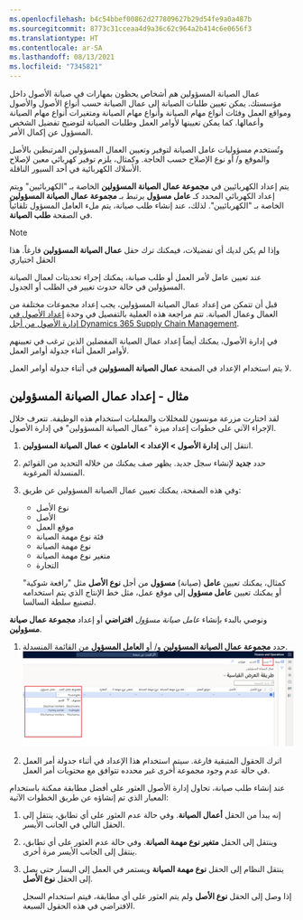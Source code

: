 ```yaml
---
ms.openlocfilehash: b4c54bbef00862d277809627b29d54fe9a0a487b
ms.sourcegitcommit: 8773c31cceaa4d9a36c62c964a2b414c6e0656f3
ms.translationtype: HT
ms.contentlocale: ar-SA
ms.lasthandoff: 08/13/2021
ms.locfileid: "7345821"
---
```

عمال الصيانة المسؤولين هم أشخاص يحظون بمهارات في صيانة الأصول داخل مؤسستك. يمكن تعيين طلبات الصيانة إلى عمال الصيانة حسب أنواع الأصول والأصول ومواقع العمل وفئات أنواع مهام الصيانة وأنواع مهام الصيانة ومتغيرات أنواع مهام الصيانة وأعمالها. كما يمكن تعيينها لأوامر العمل وطلبات الصيانة لتوضيح تفضيل الشخص المسؤول عن إكمال الأمر. 

وتُستخدم مسؤوليات عامل الصيانة لتوفير وتعيين العمال المسؤولين المرتبطين بالأصل والموقع و/ أو نوع الإصلاح حسب الحاجة. وكمثال، يلزم توفير كهربائي معين لإصلاح ‏‫الأسلاك الكهربائية‬ في أحد السيور الناقلة. 

يتم إعداد الكهربائيين في **مجموعة عمال الصيانة المسؤولين** الخاصة بـ "الكهربائيين" ويتم إعداد الكهربائي المحدد كـ **عامل مسؤول** يرتبط بـ **مجموعة عمال الصيانة المسؤولين** الخاصة بـ "الكهربائيين". لذلك، عند إنشاء طلب صيانة، يتم ملء العامل المسؤول تلقائياً في الصفحة **طلب الصيانة**.

> [!NOTE]
> وإذا لم يكن لديك أي تفضيلات، فيمكنك ترك حقل **عمال الصيانة المسؤولين** فارغاً. هذا الحقل اختياري


عند تعيين عامل لأمر العمل أو طلب صيانة، يمكنك إجراء تحديثات لعمال الصيانة المسؤولين في حالة حدوث تغيير في الطلب أو الجدول.

قبل أن تتمكن من إعداد عمال الصيانة المسؤولين، يجب إعداد مجموعات مختلفة من العمال وعمال الصيانة. تتم مراجعة هذه العملية بالتفصيل في وحدة [إعداد الأصول في إدارة الأصول من أجل Dynamics 365 Supply Chain Management](/learn/modules/setup-assets-asset-management/?azure-portal=true). 

في إدارة الأصول، يمكنك أيضاً إعداد عمال الصيانة المفضلين الذين ترغب في تعيينهم لأوامر العمل أثناء جدولة أوامر العمل.

لا يتم استخدام الإعداد في الصفحة **عمال الصيانة المسؤولين** في أثناء جدولة أوامر العمل.


## <a name="example---set-up-responsible-maintenance-workers"></a>مثال - إعداد عمال الصيانة المسؤولين
لقد اختارت مزرعة مونسون للمخللات والمعلبات استخدام هذه الوظيفة. تتعرف خلال الإجراء الآتي على خطوات إعداد ميزة "عمال الصيانة المسؤولين" في إدارة الأصول.

1.  انتقل إلى **إدارة الأصول > الإعداد > العاملون > عمال الصيانة المسؤولين**.
2.  حدد **جديد** لإنشاء سجل جديد. يظهر صف يمكنك من خلاله التحديد من القوائم المنسدلة المرغوبة.
3.  وفي هذه الصفحة، يمكنك تعيين عمال الصيانة المسؤولين عن طريق: 
    - نوع الأصل
    - الأصل
    - موقع العمل
    - فئة نوع مهمة الصيانة
    - نوع مهمة الصيانة
    - متغير نوع مهمة الصيانة
    - التجارة

    كمثال، يمكنك تعيين **عامل** (صيانة) **مسؤول** من أجل **نوع الأصل** مثل "رافعة شوكية" أو يمكنك تعيين **عامل مسؤول** إلى موقع عمل، مثل خط الإنتاج الذي يتم استخدامه لتصنيع سلطة السالسا. 

ونوصي بالبدء بإنشاء *عامل صيانة مسؤول* **افتراضي** أو إعداد **مجموعة عمال صيانة مسؤولين**. 

1. حدد **مجموعة عمال الصيانة المسؤولين** و/ أو **العامل المسؤول** من القائمة المنسدلة. 
    [![مجموعة عمال الصيانة المسؤولين الجدد](../media/responsible-maintenance-workers-ssm.png)](../media/responsible-maintenance-workers-ssm.png#lightbox)
    
2. اترك الحقول المتبقية فارغة. 
    سيتم استخدام هذا الإعداد في أثناء جدولة أمر العمل في حالة عدم وجود مجموعة أخرى غير محدده تتوافق مع محتويات أمر العمل.

    
عند إنشاء طلب صيانة، تحاول إدارة الأصول العثور على أفضل مطابقة ممكنة باستخدام المعيار الذي تم إنشاؤه عن طريق الخطوات الآتية:

1.  إنه يبدأ من الحقل **أعمال الصيانة**. وفي حالة عدم العثور على أي تطابق، ينتقل إلى الحقل التالي في الجانب الأيسر.
2.  وينتقل إلى الحقل **متغير نوع مهمة الصيانة**. وفي حالة عدم العثور على أي تطابق، ينتقل إلى الجانب الأيسر مرة أخرى.
3.  ينتقل النظام إلى الحقل **نوع مهمة الصيانة** ويستمر في العمل إلى اليسار حتى يصل إلى الحقل **نوع الأصل**. 

    إذا وصل إلى الحقل **نوع الأصل** ولم يتم العثور على أي مطابقة، فيتم استخدام السجل الافتراضي في هذه الحقول السبعة.

